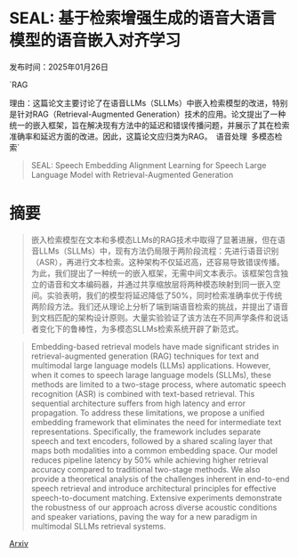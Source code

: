 # SEAL: 基于检索增强生成的语音大语言模型的语音嵌入对齐学习

发布时间：2025年01月26日

`RAG

理由：这篇论文主要讨论了在语音LLMs（SLLMs）中嵌入检索模型的改进，特别是针对RAG（Retrieval-Augmented Generation）技术的应用。论文提出了一种统一的嵌入框架，旨在解决现有方法中的延迟和错误传播问题，并展示了其在检索准确率和延迟方面的改进。因此，这篇论文应归类为RAG。` `语音处理` `多模态检索`

> SEAL: Speech Embedding Alignment Learning for Speech Large Language Model with Retrieval-Augmented Generation

# 摘要

> 嵌入检索模型在文本和多模态LLMs的RAG技术中取得了显著进展，但在语音LLMs（SLLMs）中，现有方法仍局限于两阶段流程：先进行语音识别（ASR），再进行文本检索。这种架构不仅延迟高，还容易导致错误传播。为此，我们提出了一种统一的嵌入框架，无需中间文本表示。该框架包含独立的语音和文本编码器，并通过共享缩放层将两种模态映射到同一嵌入空间。实验表明，我们的模型将延迟降低了50%，同时检索准确率优于传统两阶段方法。我们还从理论上分析了端到端语音检索的挑战，并提出了语音到文档匹配的架构设计原则。大量实验验证了该方法在不同声学条件和说话者变化下的鲁棒性，为多模态SLLMs检索系统开辟了新范式。

> Embedding-based retrieval models have made significant strides in retrieval-augmented generation (RAG) techniques for text and multimodal large language models (LLMs) applications. However, when it comes to speech larage language models (SLLMs), these methods are limited to a two-stage process, where automatic speech recognition (ASR) is combined with text-based retrieval. This sequential architecture suffers from high latency and error propagation. To address these limitations, we propose a unified embedding framework that eliminates the need for intermediate text representations. Specifically, the framework includes separate speech and text encoders, followed by a shared scaling layer that maps both modalities into a common embedding space. Our model reduces pipeline latency by 50\% while achieving higher retrieval accuracy compared to traditional two-stage methods. We also provide a theoretical analysis of the challenges inherent in end-to-end speech retrieval and introduce architectural principles for effective speech-to-document matching. Extensive experiments demonstrate the robustness of our approach across diverse acoustic conditions and speaker variations, paving the way for a new paradigm in multimodal SLLMs retrieval systems.

[Arxiv](https://arxiv.org/abs/2502.02603)